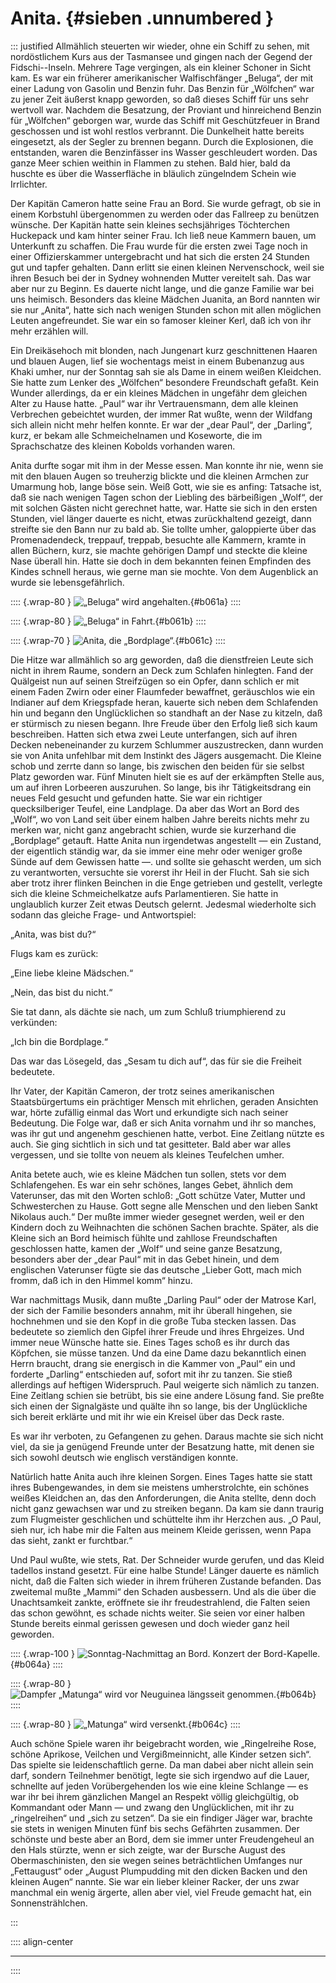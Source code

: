 # Anita. {#sieben .unnumbered }

::: justified
Allmählich steuerten wir wieder, ohne ein Schiff zu sehen, mit nordöstlichem
Kurs aus der Tasmansee und gingen nach der Gegend der Fidschi--Inseln. Mehrere
Tage vergingen, als ein kleiner Schoner in Sicht kam. Es war ein früherer
amerikanischer Walfischfänger „Beluga“, der mit einer Ladung von Gasolin und
Benzin fuhr. Das Benzin für „Wölfchen“ war zu jener Zeit äußerst knapp geworden,
so daß dieses Schiff für uns sehr wertvoll war. Nachdem die Besatzung, der
Proviant und hinreichend Benzin für „Wölfchen“ geborgen war, wurde das Schiff
mit Geschützfeuer in Brand geschossen und ist wohl restlos verbrannt. Die
Dunkelheit hatte bereits eingesetzt, als der Segler zu brennen begann. Durch die
Explosionen, die entstanden, waren die Benzinfässer ins Wasser geschleudert
worden. Das ganze Meer schien weithin in Flammen zu stehen. Bald hier, bald da
huschte es über die Wasserfläche in bläulich züngelndem Schein wie Irrlichter.

Der Kapitän Cameron hatte seine Frau an Bord. Sie wurde gefragt, ob sie in einem
Korbstuhl übergenommen zu werden oder das Fallreep zu benützen wünsche. Der
Kapitän hatte sein kleines sechsjähriges Töchterchen Huckepack und kam hinter
seiner Frau. Ich ließ neue Kammern bauen, um Unterkunft zu schaffen. Die Frau
wurde für die ersten zwei Tage noch in einer Offizierskammer untergebracht und
hat sich die ersten 24 Stunden gut und tapfer gehalten. Dann erlitt sie einen
kleinen Nervenschock, weil sie ihren Besuch bei der in Sydney wohnenden Mutter
vereitelt sah. Das war aber nur zu Beginn. Es dauerte nicht lange, und die ganze
Familie war bei uns heimisch. Besonders das kleine Mädchen Juanita, an Bord
nannten wir sie nur „Anita“, hatte sich nach wenigen Stunden schon mit allen
möglichen Leuten angefreundet. Sie war ein so famoser kleiner Kerl, daß ich von
ihr mehr erzählen will.

Ein Dreikäsehoch mit blonden, nach Jungenart kurz geschnittenen Haaren und
blauen Augen, lief sie wochentags meist in einem Bubenanzug aus Khaki umher, nur
der Sonntag sah sie als Dame in einem weißen Kleidchen. Sie hatte zum Lenker des
„Wölfchen“ besondere Freundschaft gefaßt. Kein Wunder allerdings, da er ein
kleines Mädchen in ungefähr dem gleichen Alter zu Hause hatte. „Paul“ war ihr
Vertrauensmann, dem alle kleinen Verbrechen gebeichtet wurden, der immer Rat
wußte, wenn der Wildfang sich allein nicht mehr helfen konnte. Er war der „dear
Paul“, der „Darling“, kurz, er bekam alle Schmeichelnamen und Koseworte, die im
Sprachschatze des kleinen Kobolds vorhanden waren.

Anita durfte sogar mit ihm in der Messe essen. Man konnte ihr nie, wenn sie mit
den blauen Augen so treuherzig blickte und die kleinen Armchen zur Umarmung hob,
lange böse sein. Weiß Gott, wie sie es anfing: Tatsache ist, daß sie nach
wenigen Tagen schon der Liebling des bärbeißigen „Wolf“, der mit solchen Gästen
nicht gerechnet hatte, war. Hatte sie sich in den ersten Stunden, viel länger
dauerte es nicht, etwas zurückhaltend gezeigt, dann streifte sie den Bann nur zu
bald ab. Sie tollte umher, galoppierte über das Promenadendeck, treppauf,
treppab, besuchte alle Kammern, kramte in allen Büchern, kurz, sie machte
gehörigen Dampf und steckte die kleine Nase überall hin. Hatte sie doch in dem
bekannten feinen Empfinden des Kindes schnell heraus, wie gerne man sie mochte.
Von dem Augenblick an wurde sie lebensgefährlich.

:::: {.wrap-80  }
![„Beluga“ wird angehalten.](SMS_Wolf_061a.jpg "„Beluga“ wird angehalten."){#b061a}
::::

:::: {.wrap-80  }
![„Beluga“ in Fahrt.](SMS_Wolf_061b.jpg "„Beluga“ in Fahrt."){#b061b}
::::

:::: {.wrap-70  }
![Anita, die „Bordplage“.](SMS_Wolf_061c.jpg "Anita, die „Bordplage“."){#b061c}
::::

Die Hitze war allmählich so arg geworden, daß die dienstfreien Leute sich nicht
in ihrem Raume, sondern an Deck zum Schlafen hinlegten. Fand der Quälgeist nun
auf seinen Streifzügen so ein Opfer, dann schlich er mit einem Faden Zwirn oder
einer Flaumfeder bewaffnet, geräuschlos wie ein Indianer auf dem Kriegspfade
heran, kauerte sich neben dem Schlafenden hin und begann den Unglücklichen so
standhaft an der Nase zu kitzeln, daß er stürmisch zu niesen begann. Ihre Freude
über den Erfolg ließ sich kaum beschreiben. Hatten sich etwa zwei Leute
unterfangen, sich auf ihren Decken nebeneinander zu kurzem Schlummer
auszustrecken, dann wurden sie von Anita unfehlbar mit dem Instinkt des Jägers
ausgemacht. Die Kleine schob und zerrte dann so  lange, bis zwischen den beiden
für sie selbst Platz geworden war. Fünf Minuten hielt sie es auf der erkämpften
Stelle aus, um auf ihren Lorbeeren auszuruhen. So lange, bis ihr Tätigkeitsdrang
ein neues Feld gesucht und gefunden hatte. Sie war ein richtiger quecksilberiger
Teufel, eine Landplage. Da aber das Wort an Bord des „Wolf“, wo von Land seit
über einem halben Jahre bereits nichts mehr zu merken war, nicht ganz angebracht
schien, wurde sie kurzerhand die „Bordplage“ getauft. Hatte Anita nun
irgendetwas angestellt — ein Zustand, der eigentlich ständig war, da sie immer
eine mehr oder weniger große Sünde auf dem Gewissen hatte —. und sollte sie
gehascht werden, um sich zu verantworten, versuchte sie vorerst ihr Heil in der
Flucht. Sah sie sich aber trotz ihrer flinken Beinchen in die Enge getrieben und
gestellt, verlegte sich die kleine Schmeichelkatze aufs Parlamentieren. Sie
hatte in unglaublich kurzer Zeit etwas Deutsch gelernt. Jedesmal wiederholte
sich sodann das gleiche Frage- und Antwortspiel:

„Anita, was bist du?“

Flugs kam es zurück:

„Eine liebe kleine Mädschen.“

„Nein, das bist du nicht.“

Sie tat dann, als dächte sie nach, um zum Schluß triumphierend zu verkünden:

„Ich bin die Bordplage.“

Das war das Lösegeld, das „Sesam tu dich auf“, das für sie die Freiheit
bedeutete.

Ihr Vater, der Kapitän Cameron, der trotz seines amerikanischen Staatsbürgertums
ein prächtiger Mensch mit ehrlichen, geraden Ansichten war, hörte zufällig
einmal das Wort und erkundigte sich nach seiner Bedeutung. Die Folge war, daß er
sich Anita vornahm und ihr so manches, was ihr gut und angenehm geschienen
hatte, verbot. Eine Zeitlang nützte es auch. Sie ging sichtlich in sich und tat
gesitteter. Bald aber war alles vergessen, und sie tollte von neuem als kleines
Teufelchen umher.

Anita betete auch, wie es kleine Mädchen tun sollen, stets vor dem
Schlafengehen. Es war ein sehr schönes, langes Gebet, ähnlich dem Vaterunser,
das mit den Worten schloß: „Gott schütze Vater, Mutter und Schwesterchen zu
Hause. Gott segne alle Menschen und den lieben Sankt Nikolaus auch.“ Der mußte
immer wieder gesegnet werden, weil er den Kindern doch zu Weihnachten die
schönen Sachen brachte. Später, als die Kleine sich an Bord heimisch fühlte und
zahllose Freundschaften geschlossen hatte, kamen der „Wolf“ und seine ganze
Besatzung, besonders aber der „dear Paul“ mit in das Gebet hinein, und dem
englischen Vaterunser fügte sie das deutsche „Lieber Gott, mach mich fromm, daß
ich in den Himmel komm“ hinzu.

War nachmittags Musik, dann mußte „Darling Paul“ oder der Matrose Karl, der sich
der Familie besonders annahm, mit ihr überall hingehen, sie hochnehmen und sie
den Kopf in die große Tuba stecken lassen. Das bedeutete so ziemlich den Gipfel
ihrer Freude und ihres Ehrgeizes. Und immer neue Wünsche hatte sie. Eines Tages
schoß es ihr durch das Köpfchen, sie müsse tanzen. Und da eine Dame dazu
bekanntlich einen Herrn braucht, drang sie energisch in die Kammer von „Paul“
ein und forderte „Darling“ entschieden auf, sofort mit ihr zu tanzen. Sie stieß
allerdings auf heftigen Widerspruch. Paul weigerte sich nämlich zu tanzen. Eine
Zeitlang schien sie betrübt, bis sie eine andere Lösung fand. Sie preßte sich
einen der Signalgäste und quälte ihn so lange, bis der Unglückliche sich bereit
erklärte und mit ihr wie ein Kreisel über das Deck raste.

Es war ihr verboten, zu Gefangenen zu gehen. Daraus machte sie sich nicht viel,
da sie ja genügend Freunde unter der Besatzung hatte, mit denen sie sich sowohl
deutsch wie englisch verständigen konnte.

Natürlich hatte Anita auch ihre kleinen Sorgen. Eines Tages hatte sie statt
ihres Bubengewandes, in dem sie meistens umherstrolchte, ein schönes weißes
Kleidchen an, das den Anforderungen, die Anita stellte, denn doch nicht ganz
gewachsen war und zu streiken begann. Da kam sie dann traurig zum Flugmeister
geschlichen und schüttelte ihm ihr Herzchen aus. „O Paul, sieh nur, ich habe mir
die Falten aus meinem Kleide gerissen, wenn Papa das sieht, zankt er furchtbar.“

Und Paul wußte, wie stets, Rat. Der Schneider wurde gerufen, und das Kleid
tadellos instand gesetzt. Für eine halbe Stunde! Länger dauerte es nämlich
nicht, daß die Falten sich wieder in ihrem früheren Zustande befanden. Das
zweitemal mußte „Mammi“ den Schaden ausbessern. Und als die über die
Unachtsamkeit zankte, eröffnete sie ihr freudestrahlend, die Falten seien das
schon gewöhnt, es schade nichts weiter. Sie seien vor einer halben Stunde
bereits einmal gerissen gewesen und doch wieder ganz heil geworden.

:::: {.wrap-100  }
![Sonntag-Nachmittag an Bord. Konzert der Bord-Kapelle.](SMS_Wolf_064a.jpg "Sonntag-Nachmittag an Bord. Konzert der Bord-Kapelle."){#b064a}
::::

:::: {.wrap-80  }
![Dampfer „Matunga“ wird vor Neuguinea längsseit genommen.](SMS_Wolf_064b.jpg "Dampfer „Matunga“ wird vor Neuguinea längsseit genommen."){#b064b}
::::

:::: {.wrap-80  }
![„Matunga“ wird versenkt.](SMS_Wolf_064c.jpg "„Matunga“ wird versenkt."){#b064c}
::::

Auch schöne Spiele waren ihr beigebracht worden, wie „Ringelreihe Rose, schöne
Aprikose, Veilchen und Vergißmeinnicht, alle Kinder setzen sich“. Das spielte
sie leidenschaftlich gerne. Da man dabei aber nicht allein sein darf, sondern
Teilnehmer benötigt, legte sie sich irgendwo auf die Lauer, schnellte auf jeden
Vorübergehenden los wie eine kleine Schlange — es war ihr bei ihrem gänzlichen
Mangel an Respekt völlig gleichgültig, ob Kommandant oder Mann — und zwang den
Unglücklichen, mit ihr zu „ringelreihen“ und „sich zu setzen“. Da sie ein
findiger Jäger war, brachte sie stets in wenigen Minuten fünf bis sechs
Gefährten zusammen. Der schönste und beste aber an Bord, dem sie immer unter
Freudengeheul an den Hals stürzte, wenn er sich zeigte, war der Bursche August
des Obermaschinisten, den sie wegen seines beträchtlichen Umfanges nur
„Fettaugust“ oder „August Plumpudding mit den dicken Backen und den kleinen
Augen“ nannte. Sie war ein lieber kleiner Racker, der uns zwar manchmal ein
wenig ärgerte, allen aber viel, viel Freude gemacht hat, ein Sonnenstrählchen.

:::

:::: align-center
****
::::


